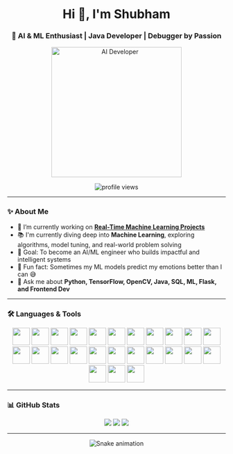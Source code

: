 <h1 align="center">Hi 👋, I'm Shubham</h1>
<h3 align="center">🚀 AI & ML Enthusiast | Java Developer | Debugger by Passion</h3>

<p align="center">
  <img src="https://media.giphy.com/media/qgQUggAC3Pfv687qPC/giphy.gif" width="300" alt="AI Developer" />
</p>

<p align="center">
  <img src="https://komarev.com/ghpvc/?username=shubham055555&label=Profile%20views&color=0e75b6&style=flat" alt="profile views" />
</p>

---

### ✨ About Me

- 🔭 I’m currently working on [**Real-Time Machine Learning Projects**](https://github.com/shubham/Facial-Emotion-Detection)  
- 📚 I'm currently diving deep into **Machine Learning**, exploring algorithms, model tuning, and real-world problem solving  
- 🎯 Goal: To become an AI/ML engineer who builds impactful and intelligent systems  
- 🎲 Fun fact: Sometimes my ML models predict my emotions better than I can 😅  
- 💬 Ask me about **Python, TensorFlow, OpenCV, Java, SQL, ML, Flask, and Frontend Dev**

---

### 🛠️ Languages & Tools

<p align="center">
  <img src="https://cdn.jsdelivr.net/gh/devicons/devicon/icons/javascript/javascript-original.svg" height="40" />
  <img src="https://cdn.jsdelivr.net/gh/devicons/devicon/icons/amazonwebservices/amazonwebservices-line-wordmark.svg" height="40" />
  <img src="https://cdn.jsdelivr.net/gh/devicons/devicon/icons/android/android-original.svg" height="40" />
  <img src="https://cdn.jsdelivr.net/gh/devicons/devicon/icons/arduino/arduino-original.svg" height="40" />
  <img src="https://cdn.jsdelivr.net/gh/devicons/devicon/icons/canva/canva-original.svg" height="40" />
  <img src="https://cdn.jsdelivr.net/gh/devicons/devicon/icons/chrome/chrome-original.svg" height="40" />
  <img src="https://cdn.jsdelivr.net/gh/devicons/devicon/icons/google/google-original.svg" height="40" />
  <img src="https://cdn.jsdelivr.net/gh/devicons/devicon/icons/googlecloud/googlecloud-original.svg" height="40" />
  <img src="https://cdn.jsdelivr.net/gh/devicons/devicon/icons/java/java-original.svg" height="40" />
  <img src="https://cdn.jsdelivr.net/gh/devicons/devicon/icons/jupyter/jupyter-original.svg" height="40" />
  <img src="https://cdn.jsdelivr.net/gh/devicons/devicon/icons/kaggle/kaggle-original.svg" height="40" />
  <img src="https://cdn.jsdelivr.net/gh/devicons/devicon/icons/linkedin/linkedin-original.svg" height="40" />
  <img src="https://cdn.jsdelivr.net/gh/devicons/devicon/icons/moodle/moodle-original.svg" height="40" />
  <img src="https://cdn.jsdelivr.net/gh/devicons/devicon/icons/numpy/numpy-original.svg" height="40" />
  <img src="https://cdn.jsdelivr.net/gh/devicons/devicon/icons/opencv/opencv-original.svg" height="40" />
  <img src="https://cdn.jsdelivr.net/gh/devicons/devicon/icons/opera/opera-original.svg" height="40" />
  <img src="https://cdn.jsdelivr.net/gh/devicons/devicon/icons/pandas/pandas-original.svg" height="40" />
  <img src="https://cdn.jsdelivr.net/gh/devicons/devicon/icons/postgresql/postgresql-original.svg" height="40" />
  <img src="https://cdn.jsdelivr.net/gh/devicons/devicon/icons/pycharm/pycharm-original.svg" height="40" />
  <img src="https://cdn.jsdelivr.net/gh/devicons/devicon/icons/pytest/pytest-original.svg" height="40" />
  <img src="https://cdn.jsdelivr.net/gh/devicons/devicon/icons/python/python-original.svg" height="40" />
  <img src="https://cdn.jsdelivr.net/gh/devicons/devicon/icons/r/r-original.svg" height="40" />
  <img src="https://cdn.jsdelivr.net/gh/devicons/devicon/icons/rstudio/rstudio-original.svg" height="40" />
  <img src="https://cdn.jsdelivr.net/gh/devicons/devicon/icons/tensorflow/tensorflow-original.svg" height="40" />
  <img src="https://cdn.jsdelivr.net/gh/devicons/devicon/icons/vscode/vscode-original.svg" height="40" />
</p>

---

### 📊 GitHub Stats

<p align="center">
  <img src="https://github-readme-stats.vercel.app/api?username=shubham055555&show_icons=true&theme=radical" />
  <img src="https://github-readme-stats.vercel.app/api/top-langs/?username=shubham055555&layout=compact&theme=radical" />
  <img src="https://streak-stats.demolab.com?user=shubham055555&theme=radical" />
</p>

---
<!-- Snake Game Repo View -->

<div align="center">
  <img src="https://profile-readme-generator.com/assets/snake.svg" alt="Snake animation" />
</div>


